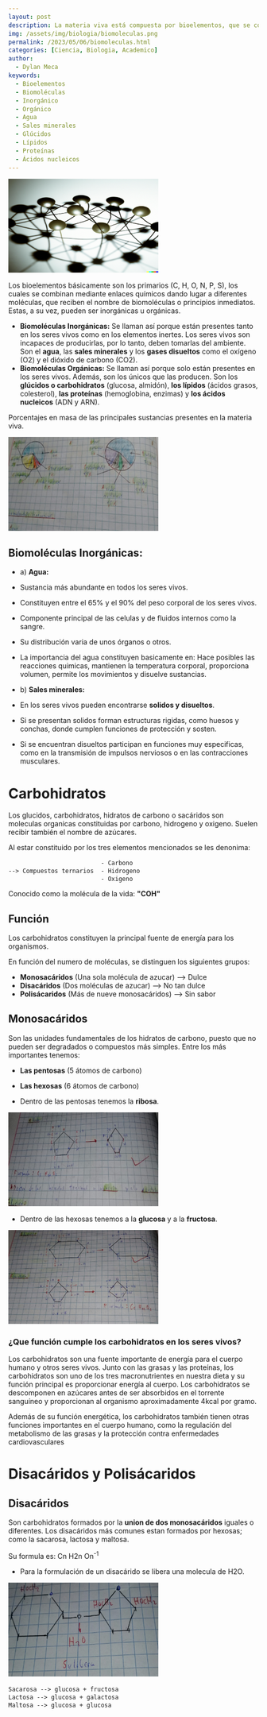 ```yaml
---
layout: post
description: La materia viva está compuesta por bioelementos, que se combinan para formar biomoléculas. Las biomoléculas pueden ser inorgánicas (como agua y sales minerales) o orgánicas (como glúcidos, lípidos, proteínas y ácidos nucleicos). El agua es la sustancia más abundante en los seres vivos y constituye entre el 65% y el 90% del peso corporal. Las sales minerales participan en funciones específicas, como la transmisión de impulsos nerviosos y las contracciones musculares.
img: /assets/img/biologia/biomoleculas.png
permalink: /2023/05/06/biomoleculas.html
categories: [Ciencia, Biologia, Academico]
author:
  - Dylan Meca
keywords:
  - Bioelementos
  - Biomoléculas
  - Inorgánico
  - Orgánico
  - Agua
  - Sales minerales
  - Glúcidos
  - Lípidos
  - Proteínas
  - Ácidos nucleicos
---
```


<img src="/assets/img/biologia/biomoleculas.png" width="302px" height="189px">

Los bioelementos básicamente son los primarios (C, H, O, N, P, S), los cuales se combinan mediante enlaces químicos dando lugar a diferentes moléculas, que reciben el nombre de biomoléculas o principios inmediatos. Estas, a su vez, pueden ser inorgánicas u orgánicas.

* **Biomoléculas Inorgánicas:** Se llaman así porque están presentes tanto en los seres vivos como en los elementos inertes. Los seres vivos son incapaces de producirlas, por lo tanto, deben tomarlas del ambiente. Son el **agua**, las **sales minerales** y los **gases disueltos** como el oxígeno (O2) y el dióxido de carbono (CO2).
* **Biomoléculas Orgánicas:** Se llaman así porque solo están presentes en los seres vivos. Además, son los únicos que las producen. Son los **glúcidos o carbohidratos** (glucosa, almidón), **los lípidos** (ácidos grasos, colesterol), **las proteínas** (hemoglobina, enzimas) y **los ácidos nucleicos** (ADN y ARN).

Porcentajes en masa de las principales sustancias presentes en la materia viva.

<img src="/assets/img/biologia/biomoleculas-grafico.jpeg" width="302px" height="189px">

## Biomoléculas Inorgánicas:

* a) **Agua:**
* Sustancia más abundante en todos los seres vivos.
* Constituyen entre el 65% y el 90% del peso corporal de los seres vivos.
* Componente principal de las celulas y de fluidos internos como la sangre.
* Su distribución varia de unos órganos o otros.
* La importancia del agua constituyen basicamente en: Hace posibles las reacciones quimicas, mantienen la temperatura corporal, proporciona volumen, permite los movimientos y disuelve sustancias.

* b) **Sales minerales:**
* En los seres vivos pueden encontrarse **solidos y disueltos**.
* Si se presentan solidos forman estructuras rigidas, como huesos y conchas, donde cumplen funciones de protección y sosten.
* Si se encuentran disueltos participan en funciones muy especificas, como en la transmisión de impulsos nerviosos o en las contracciones musculares.

# Carbohidratos
Los glucidos, carbohidratos, hidratos de carbono o sacáridos son moleculas organicas constituidas por carbono, hidrogeno y oxigeno. Suelen recibir también el nombre de azúcares.

Al estar constituido por los tres elementos mencionados se les denonima:

```       
                          - Carbono
--> Compuestos ternarios  - Hidrogeno
                          - Oxigeno
```

Conocido como la molécula de la vida: **"COH"**

## Función
Los carbohidratos constituyen la principal fuente de energía para los organismos.

En función del numero de moléculas, se distinguen los siguientes grupos:

* **Monosacáridos** (Una sola molécula de azucar) --> Dulce
* **Disacáridos** (Dos moléculas de azucar) --> No tan dulce
* **Polisácaridos** (Más de nueve monosacáridos) --> Sin sabor

## Monosacáridos
Son las unidades fundamentales de los hidratos de carbono, puesto que no pueden ser degradados o compuestos más simples. Entre los más importantes tenemos:

* **Las pentosas** (5 átomos de carbono)
* **Las hexosas** (6 átomos de carbono)

* Dentro de las pentosas tenemos la **ribosa**.

<img src="/assets/img/biologia/ribosa.jpeg" width="302px" height="189px"> 

* Dentro de las hexosas tenemos a la **glucosa** y a la **fructosa**.

<img src="/assets/img/biologia/glucosa-y-fructosa.jpeg" width="302px" height="189px">

### ¿Que función cumple los carbohidratos en los seres vivos?
Los carbohidratos son una fuente importante de energía para el cuerpo humano y otros seres vivos. Junto con las grasas y las proteínas, los carbohidratos son uno de los tres macronutrientes en nuestra dieta y su función principal es proporcionar energía al cuerpo. Los carbohidratos se descomponen en azúcares antes de ser absorbidos en el torrente sanguíneo y proporcionan al organismo aproximadamente 4kcal por gramo. 

Además de su función energética, los carbohidratos también tienen otras funciones importantes en el cuerpo humano, como la regulación del metabolismo de las grasas y la protección contra enfermedades cardiovasculares

# Disacáridos y Polisácaridos

## Disacáridos
Son carbohidratos formados por la **union de dos monosacáridos** iguales o diferentes. Los disacáridos más comunes estan formados por hexosas; como la sacarosa, lactosa y maltosa. 

Su formula es: Cn H2n On<sup>-1</sup>

* Para la formulación de un disacárido se libera una molecula de H2O.

<img src="/assets/img/biologia/disacaridos.jpeg" width="302px" height="189px">

```
Sacarosa --> glucosa + fructosa
Lactosa --> glucosa + galactosa
Maltosa --> glucosa + glucosa 
```
